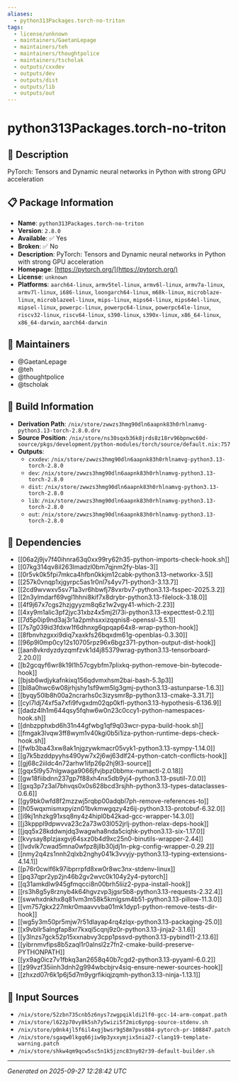 ```yaml
---
aliases:
  - python313Packages.torch-no-triton
tags:
  - license/unknown
  - maintainers/GaetanLepage
  - maintainers/teh
  - maintainers/thoughtpolice
  - maintainers/tscholak
  - outputs/cxxdev
  - outputs/dev
  - outputs/dist
  - outputs/lib
  - outputs/out
---
```


# python313Packages.torch-no-triton

## 📝 Description

PyTorch: Tensors and Dynamic neural networks in Python with strong GPU acceleration

## 📋 Package Information

- **Name**: `python313Packages.torch-no-triton`
- **Version**: `2.8.0`
- **Available**: ✅ Yes
- **Broken**: ✅ No
- **Description**: PyTorch: Tensors and Dynamic neural networks in Python with strong GPU acceleration
- **Homepage**: [https://pytorch.org/](https://pytorch.org/)
- **License**: `unknown`
- **Platforms**: `aarch64-linux`, `armv5tel-linux`, `armv6l-linux`, `armv7a-linux`, `armv7l-linux`, `i686-linux`, `loongarch64-linux`, `m68k-linux`, `microblaze-linux`, `microblazeel-linux`, `mips-linux`, `mips64-linux`, `mips64el-linux`, `mipsel-linux`, `powerpc-linux`, `powerpc64-linux`, `powerpc64le-linux`, `riscv32-linux`, `riscv64-linux`, `s390-linux`, `s390x-linux`, `x86_64-linux`, `x86_64-darwin`, `aarch64-darwin`
## 👥 Maintainers

- @GaetanLepage
- @teh
- @thoughtpolice
- @tscholak


## 🔧 Build Information

- **Derivation Path**: `/nix/store/zwwzs3hmg90dln6aapnk83h0rhlnamvg-python3.13-torch-2.8.0.drv`
- **Source Position**: `/nix/store/ns30sqxb36k8jrds8z18rv96bpnwc60d-source/pkgs/development/python-modules/torch/source/default.nix:757`
- **Outputs**:
  - `cxxdev`:  `/nix/store/zwwzs3hmg90dln6aapnk83h0rhlnamvg-python3.13-torch-2.8.0`
  - `dev`:  `/nix/store/zwwzs3hmg90dln6aapnk83h0rhlnamvg-python3.13-torch-2.8.0`
  - `dist`:  `/nix/store/zwwzs3hmg90dln6aapnk83h0rhlnamvg-python3.13-torch-2.8.0`
  - `lib`:  `/nix/store/zwwzs3hmg90dln6aapnk83h0rhlnamvg-python3.13-torch-2.8.0`
  - `out`:  `/nix/store/zwwzs3hmg90dln6aapnk83h0rhlnamvg-python3.13-torch-2.8.0`

## 🔗 Dependencies

- [[06a2j9jv7f40ihnra63q0xx99ry62h35-python-imports-check-hook.sh]]
- [[07kg314qv8il263lmadzl0bm7qjnm2fy-blas-3]]
- [[0r5vk0k5fpi7mkca4hfbn0kkjm12cabk-python3.13-networkx-3.5]]
- [[257k0vnqp1xjgyrpc5as1r0nl7s4yv71-python3-3.13.7]]
- [[2cd9wvwxv5sv71a3vr6hbwfj78vxrbv7-python3.13-fsspec-2025.3.2]]
- [[2n3ylmdarf69vgl1hhni8kif7x8drybr-python3.13-filelock-3.18.0]]
- [[4f9j67x7cgs2hzjgyyzm8q6z1w2vgy41-which-2.23]]
- [[4xy9m1alic3pf2jyc31xbz4x5mj2l73i-python3.13-expecttest-0.2.1]]
- [[7d5p0ip9nd3aj3r1a2pmhsxxizqqnis8-openssl-3.5.1]]
- [[7s7g039id3fdxw1f6dhnxg6qpqap64x8-wrap-python-hook]]
- [[8fbnvhzgxxi9diq7xaxkfs26bqxdm61g-openblas-0.3.30]]
- [[96p9l0mp0cy12s10705rpz96x6bgz371-python-output-dist-hook]]
- [[aan8vkrdyzdyzqmfzvk1d4j85379wrag-python3.13-tensorboard-2.20.0]]
- [[b2gcqyf6wr8k19l1h57cgybfm7plixkq-python-remove-bin-bytecode-hook]]
- [[bjsb6wdjykafnkixq156qdvmxhsm2bai-bash-5.3p3]]
- [[bl8a0hwc6w08jrhjshy1sf9wm5lg3gmj-python3.13-astunparse-1.6.3]]
- [[byqy50lb8h00a2ncrarhs0c3izysmr8p-python3.13-cmake-3.31.7]]
- [[cyl7ldj74xf5a7xfi9fvgxdm02qp0kfl-python3.13-hypothesis-6.136.9]]
- [[dadz4lh1m644qsy5fqhw6w0n23c0ccy1-python-namespaces-hook.sh]]
- [[dnbzpphxbd6h31n44gfwbg1qf9q03wcr-pypa-build-hook.sh]]
- [[fmgak3lvqw3ff8wym1v40kgi0b5i1iza-python-runtime-deps-check-hook.sh]]
- [[fwlb3ba43xw8ak1njgzywkmacr05vyk1-python3.13-sympy-1.14.0]]
- [[g7k5bzddpyyhs490yw7x2j6wj63dlf24-python-catch-conflicts-hook]]
- [[gj68c2iildc4n72arhw1ifp26p2hj9l3-source]]
- [[gqx5l9y57nlgwaga9066jfvjbpz0bbmx-numactl-2.0.18]]
- [[gw18fiibdnn237gp7f88xh4nx5db9yj4-python3.13-psutil-7.0.0]]
- [[gxq3p7z3al7bhvqs0x0s628bcd3rsjhh-python3.13-types-dataclasses-0.6.6]]
- [[gy9bk0wfd8f2mzzwj5rqbp00adqbl7ph-remove-references-to]]
- [[h05wqxmismxpyizn01bvkmwgqzy4z6ij-python3.13-protobuf-6.32.0]]
- [[i9kj1nhzkg91xsq8ny4z4hipl0b42kad-gcc-wrapper-14.3.0]]
- [[j3kpppl9dpwvva23c2a73w03l052jrlj-python-relax-deps-hook]]
- [[jqq5x28kddwnjdq3wagwha8nda5ciqhk-python3.13-six-1.17.0]]
- [[kvysay8plzjaxgvj64sxz0b4d9xc25n0-binutils-wrapper-2.44]]
- [[lvdvlk7cwad5mna0wfpz8jllb30jdj1n-pkg-config-wrapper-0.29.2]]
- [[nmy2q4zs1nnh2qlxb2nghy041k3vvyjy-python3.13-typing-extensions-4.14.1]]
- [[p76r0cwlf6k97ibprrpfd8xw0r8wc3nx-stdenv-linux]]
- [[pq37qpr2yp2jn46b2gv2wvc0k104y2y4-pytorch]]
- [[q31amkdlw945gfmqcci8n00brh5liiz2-pypa-install-hook]]
- [[rs3h8g5y8rznyb4k64hgvzvp3jgsr5b8-python3.13-requests-2.32.4]]
- [[swwhxdnkhx8q81vm3m58k5kmlgsm4b51-python3.13-pillow-11.3.0]]
- [[vm757gkx227mkr0maavvvba01mk1dyp1-python-remove-tests-dir-hook]]
- [[wg5y3m50pr5mjw7r51dlayap4rq4zlqx-python3.13-packaging-25.0]]
- [[x9vbllr5alngfap8xr7kxqi5cqnj9z0r-python3.13-jinja2-3.1.6]]
- [[y3lnzs7gck52p15xxnabvy3cpp1pssvd-python3.13-pybind11-2.13.6]]
- [[yibrnmvfips8b5zaql1r0alnsl2z7fn2-cmake-build-preserve-PYTHONPATH]]
- [[yx9ag0icz7v1fbkq3an2658q40b7cgd2-python3.13-pyyaml-6.0.2]]
- [[z99vzf35iinh3dnh2g994wbcbjrv4siq-ensure-newer-sources-hook]]
- [[zhxzd07r6k1p6j5d7m9ygrfikiqjzqmh-python3.13-ninja-1.13.1]]

## 📁 Input Sources

- `/nix/store/52zbn735cnb5z6nys7zwgpqikldi2lf0-gcc-14-arm-compat.path`
- `/nix/store/l622p70vy8k5sh7y5wizi5f2mic6ynpg-source-stdenv.sh`
- `/nix/store/p0nk4jl5f6il4xgjbwsr9g58m7pvs084-pytorch-pr-108847.patch`
- `/nix/store/sgaqw0lkgq66jiw9p3yxxymjix5nia27-clang19-template-warning.patch`
- `/nix/store/shkw4qm9qcw5sc5n1k5jznc83ny02r39-default-builder.sh`

---
*Generated on 2025-09-27 12:28:42 UTC*
